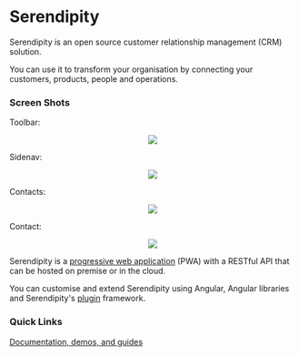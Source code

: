 # Serendipity

Serendipity is an open source customer relationship management (CRM) solution.

You can use it to transform your organisation by connecting your customers, products, people and operations.

### Screen Shots

Toolbar:

<p align="center">
  <img src="https://github.com/Robinyo/serendipity/blob/master/screen-shots/toolbar.png">
</p>

Sidenav:

<p align="center">
  <img src="https://github.com/Robinyo/serendipity/blob/master/screen-shots/sidenav.png">
</p>

Contacts:

<p align="center">
  <img src="https://github.com/Robinyo/serendipity/blob/master/screen-shots/contacts-web.png">
</p>

Contact:

<p align="center">
  <img src="https://github.com/Robinyo/serendipity/blob/master/screen-shots/contact-1.png">
</p>

Serendipity is a [progressive web application](https://developers.google.com/web/progressive-web-apps/) (PWA) with a RESTful API that can be hosted on premise or in the cloud.

You can customise and extend Serendipity using Angular, Angular libraries and Serendipity's [plugin](docs/developer.md) framework.

### Quick Links

[Documentation, demos, and guides](docs/README.md)
